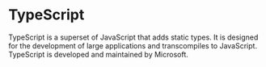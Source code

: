 TypeScript
========
TypeScript is a superset of JavaScript that adds static types. It is designed for the development of large applications and transcompiles to JavaScript. TypeScript is developed and maintained by Microsoft.
